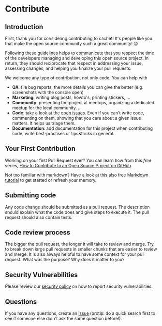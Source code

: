 # Contribute

## Introduction

First, thank you for considering contributing to cachet! It's people like you that make the open source community such a great community! 😊

Following these guidelines helps to communicate that you respect the time of the developers managing and developing this open source project. In return, they should reciprocate that respect in addressing your issue, assessing changes, and helping you finalize your pull requests.

We welcome any type of contribution, not only code. You can help with

- **QA**: file bug reports, the more details you can give the better (e.g. screenshots with the console open)
- **Marketing**: writing blog posts, howto's, printing stickers, ...
- **Community**: presenting the project at meetups, organizing a dedicated meetup for the local community, ...
- **Code**: take a look at the [open issues](issues). Even if you can't write code, commenting on them, showing that you care about a given issue matters. It helps us triage them.
- **Documentation**: add documentation for this project when contributing code, write best-practises or tips&tricks in general.

## Your First Contribution

Working on your first Pull Request ever? You can learn how from this _free_ series, [How to Contribute to an Open Source Project on GitHub](https://app.egghead.io/playlists/how-to-contribute-to-an-open-source-project-on-github).

Not too familiar with markdown? Have a look at this also free [Markdown tutorial](https://www.markdowntutorial.com/) to get started or refresh your memory.


## Submitting code

Any code change should be submitted as a pull request. The description should explain what the code does and give steps to execute it. The pull request should also contain tests.

## Code review process

The bigger the pull request, the longer it will take to review and merge. Try to break down large pull requests in smaller chunks that are easier to review and merge.
It is also always helpful to have some context for your pull request. What was the purpose? Why does it matter to you?

## Security Vulnerabilities

Please review our [security policy](https://github.com/cachethq/cachet/security/policy) on how to report security vulnerabilities.

## Questions

If you have any questions, create an [issue](issue) (protip: do a quick search first to see if someone else didn't ask the same question before!).


<!-- This `CONTRIBUTING.md` is based on @nayafia's template https://github.com/nayafia/contributing-template -->